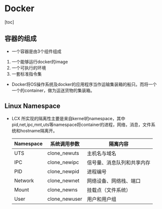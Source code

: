 #                              Docker

[toc]

## 容器的组成

- 一个容器是由3个组件组成

1.  一个能够运行docker的image
2. 一个可执行的环境
3. 一套标准指令集

- Docker将OS操作系统及docker的应用程序当作运输集装箱的船只。而将一个一个的container，做为运送货物的集装箱。

## Linux Namespace

- LCX 所实现的隔离性主要是来自kernel的namespace，其中pid,net,ipc,mnt,uts等namespace将container的进程，网络，消息，文件系统和hostname隔离开。

  | Namespace | 系统调用参数  | 隔离内容                   |
  | --------- | ------------- | -------------------------- |
  | UTS       | clone_newuts  | 主机名与域名               |
  | IPC       | clone_newipc  | 信号量、消息队列和共享内存 |
  | PID       | clone_newpid  | 进程编号                   |
  | Network   | clone_newnet  | 网络设备、网络栈、端口     |
  | Mount     | clone_newns   | 挂载点（文件系统）         |
  | User      | clone_newuser | 用户和用户组               |

  

  

